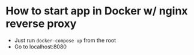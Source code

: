 # How to start app in Docker w/ nginx reverse proxy

- Just run `docker-compose up` from the root
- Go to localhost:8080